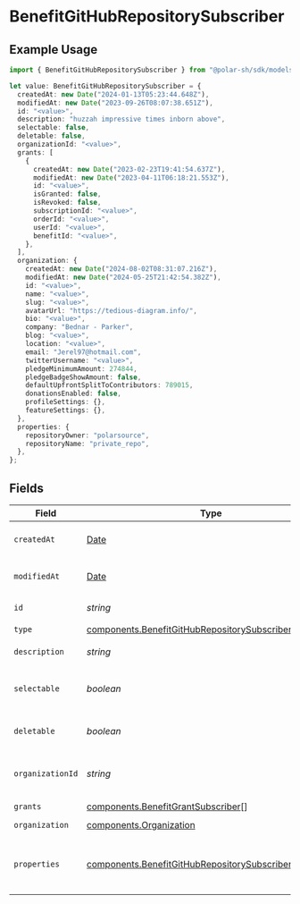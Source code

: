 # BenefitGitHubRepositorySubscriber

## Example Usage

```typescript
import { BenefitGitHubRepositorySubscriber } from "@polar-sh/sdk/models/components";

let value: BenefitGitHubRepositorySubscriber = {
  createdAt: new Date("2024-01-13T05:23:44.648Z"),
  modifiedAt: new Date("2023-09-26T08:07:38.651Z"),
  id: "<value>",
  description: "huzzah impressive times inborn above",
  selectable: false,
  deletable: false,
  organizationId: "<value>",
  grants: [
    {
      createdAt: new Date("2023-02-23T19:41:54.637Z"),
      modifiedAt: new Date("2023-04-11T06:18:21.553Z"),
      id: "<value>",
      isGranted: false,
      isRevoked: false,
      subscriptionId: "<value>",
      orderId: "<value>",
      userId: "<value>",
      benefitId: "<value>",
    },
  ],
  organization: {
    createdAt: new Date("2024-08-02T08:31:07.216Z"),
    modifiedAt: new Date("2024-05-25T21:42:54.382Z"),
    id: "<value>",
    name: "<value>",
    slug: "<value>",
    avatarUrl: "https://tedious-diagram.info/",
    bio: "<value>",
    company: "Bednar - Parker",
    blog: "<value>",
    location: "<value>",
    email: "Jerel97@hotmail.com",
    twitterUsername: "<value>",
    pledgeMinimumAmount: 274844,
    pledgeBadgeShowAmount: false,
    defaultUpfrontSplitToContributors: 789015,
    donationsEnabled: false,
    profileSettings: {},
    featureSettings: {},
  },
  properties: {
    repositoryOwner: "polarsource",
    repositoryName: "private_repo",
  },
};
```

## Fields

| Field                                                                                                                            | Type                                                                                                                             | Required                                                                                                                         | Description                                                                                                                      |
| -------------------------------------------------------------------------------------------------------------------------------- | -------------------------------------------------------------------------------------------------------------------------------- | -------------------------------------------------------------------------------------------------------------------------------- | -------------------------------------------------------------------------------------------------------------------------------- |
| `createdAt`                                                                                                                      | [Date](https://developer.mozilla.org/en-US/docs/Web/JavaScript/Reference/Global_Objects/Date)                                    | :heavy_check_mark:                                                                                                               | Creation timestamp of the object.                                                                                                |
| `modifiedAt`                                                                                                                     | [Date](https://developer.mozilla.org/en-US/docs/Web/JavaScript/Reference/Global_Objects/Date)                                    | :heavy_check_mark:                                                                                                               | Last modification timestamp of the object.                                                                                       |
| `id`                                                                                                                             | *string*                                                                                                                         | :heavy_check_mark:                                                                                                               | The ID of the benefit.                                                                                                           |
| `type`                                                                                                                           | [components.BenefitGitHubRepositorySubscriberType](../../models/components/benefitgithubrepositorysubscribertype.md)             | :heavy_check_mark:                                                                                                               | N/A                                                                                                                              |
| `description`                                                                                                                    | *string*                                                                                                                         | :heavy_check_mark:                                                                                                               | The description of the benefit.                                                                                                  |
| `selectable`                                                                                                                     | *boolean*                                                                                                                        | :heavy_check_mark:                                                                                                               | Whether the benefit is selectable when creating a product.                                                                       |
| `deletable`                                                                                                                      | *boolean*                                                                                                                        | :heavy_check_mark:                                                                                                               | Whether the benefit is deletable.                                                                                                |
| `organizationId`                                                                                                                 | *string*                                                                                                                         | :heavy_check_mark:                                                                                                               | The ID of the organization owning the benefit.                                                                                   |
| `grants`                                                                                                                         | [components.BenefitGrantSubscriber](../../models/components/benefitgrantsubscriber.md)[]                                         | :heavy_check_mark:                                                                                                               | N/A                                                                                                                              |
| `organization`                                                                                                                   | [components.Organization](../../models/components/organization.md)                                                               | :heavy_check_mark:                                                                                                               | N/A                                                                                                                              |
| `properties`                                                                                                                     | [components.BenefitGitHubRepositorySubscriberProperties](../../models/components/benefitgithubrepositorysubscriberproperties.md) | :heavy_check_mark:                                                                                                               | Properties available to subscribers for a benefit of type `github_repository`.                                                   |